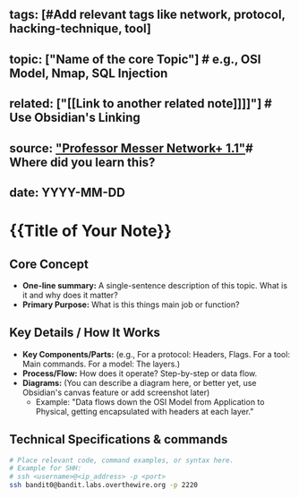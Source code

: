 
tags: [#Add relevant tags like network, protocol, hacking-technique, tool]
---
topic:  ["Name of the core  Topic"] # e.g., OSI Model, Nmap, SQL Injection
---
related: ["[[Link to another related note]]]]"] # Use Obsidian's Linking
---
source: ["Professor Messer Network+ 1.1"]()# Where did you learn this?
---
date: YYYY-MM-DD
---

# {{Title of Your Note}}

## Core Concept
-   **One-line summary:** A single-sentence description of this topic. What is it and why does it matter?
-   **Primary Purpose:** What is this things main job or function?

## Key Details / How It Works
- **Key Components/Parts:** (e.g., For a protocol: Headers, Flags. For a tool: Main commands. For a model: The layers.)
-  **Process/Flow:** How does it operate? Step-by-step or data flow.
- **Diagrams:** (You can describe a diagram here, or better yet, use Obsidian's canvas feature or add screenshot later)
     - Example: "Data flows down the OSI Model from Application to Physical, getting encapsulated with headers at each layer."

## Technical Specifications & commands
```bash
# Place relevant code, command examples, or syntax here.
# Example for SHH:
# ssh <username>@<ip_address> -p <port>
ssh bandit0@bandit.labs.overthewire.org -p 2220
```